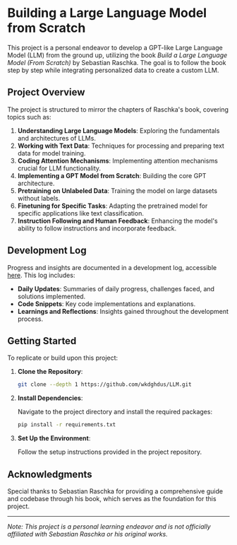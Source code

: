 # Building a Large Language Model from Scratch

This project is a personal endeavor to develop a GPT-like Large Language Model (LLM) from the ground up, utilizing the book *Build a Large Language Model (From Scratch)* by Sebastian Raschka. The goal is to follow the book step by step while integrating personalized data to create a custom LLM.

## Project Overview

The project is structured to mirror the chapters of Raschka's book, covering topics such as:

1. **Understanding Large Language Models**: Exploring the fundamentals and architectures of LLMs.
2. **Working with Text Data**: Techniques for processing and preparing text data for model training.
3. **Coding Attention Mechanisms**: Implementing attention mechanisms crucial for LLM functionality.
4. **Implementing a GPT Model from Scratch**: Building the core GPT architecture.
5. **Pretraining on Unlabeled Data**: Training the model on large datasets without labels.
6. **Finetuning for Specific Tasks**: Adapting the pretrained model for specific applications like text classification.
7. **Instruction Following and Human Feedback**: Enhancing the model's ability to follow instructions and incorporate feedback.

## Development Log

Progress and insights are documented in a development log, accessible [here](https://medium.com/@h.lukejang). This log includes:

- **Daily Updates**: Summaries of daily progress, challenges faced, and solutions implemented.
- **Code Snippets**: Key code implementations and explanations.
- **Learnings and Reflections**: Insights gained throughout the development process.

## Getting Started

To replicate or build upon this project:

1. **Clone the Repository**:

   ```bash
   git clone --depth 1 https://github.com/wkdghdus/LLM.git
   ```

2. **Install Dependencies**:

   Navigate to the project directory and install the required packages:

   ```bash
   pip install -r requirements.txt
   ```

3. **Set Up the Environment**:

   Follow the setup instructions provided in the project repository.

## Acknowledgments

Special thanks to Sebastian Raschka for providing a comprehensive guide and codebase through his book, which serves as the foundation for this project.

---

*Note: This project is a personal learning endeavor and is not officially affiliated with Sebastian Raschka or his original works.*
